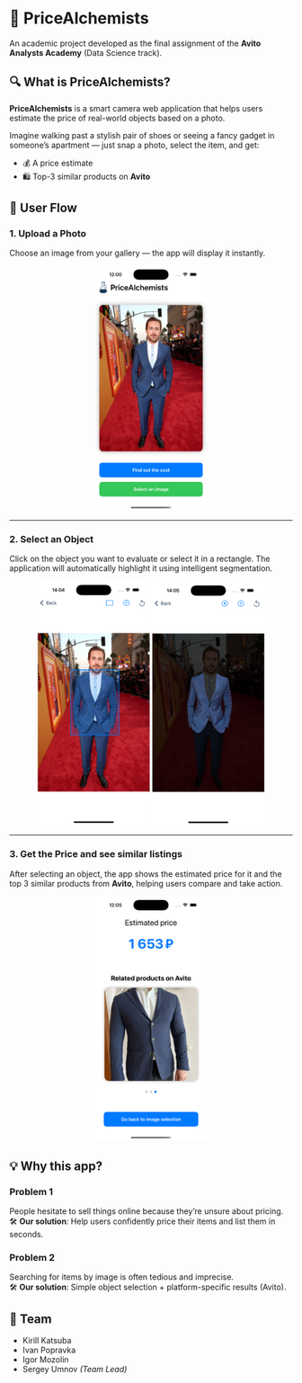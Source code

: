 # 📸 PriceAlchemists

An academic project developed as the final assignment of the **Avito Analysts Academy** (Data Science track).

## 🔍 What is PriceAlchemists?

**PriceAlchemists** is a smart camera web application that helps users estimate the price of real-world objects based on a photo.

Imagine walking past a stylish pair of shoes or seeing a fancy gadget in someone’s apartment — just snap a photo, select the item, and get:

- 💰 A price estimate
- 🛍 Top-3 similar products on **Avito**

## 🎯 User Flow

### 1. Upload a Photo  
Choose an image from your gallery — the app will display it instantly.

<p align="center">
  <img src="doc/img/upload_screen.png" alt="Upload image screen" width="200"/>
</p>

---

### 2. Select an Object  
Click on the object you want to evaluate or select it in a rectangle. The application will automatically highlight it using intelligent segmentation.

<p align="center">
  <img src="doc/img/select_jacket_rectangle.png" alt="Object selection - jacket" width="200"/>
  <img src="doc/img/select_jacket_mask.png" alt="Object selection - mask of jacket" width="200"/>
</p>

---

### 3. Get the Price and see similar listings
After selecting an object, the app shows the estimated price for it and the top 3 similar products from **Avito**, helping users compare and take action.

<p align="center">
  <img src="doc/img/result_jacket.png" alt="Jacket result" width="200"/>
</p>


## 💡 Why this app?

### Problem 1  
People hesitate to sell things online because they’re unsure about pricing.  
🛠 **Our solution**: Help users confidently price their items and list them in seconds.

### Problem 2  
Searching for items by image is often tedious and imprecise.  
🛠 **Our solution**: Simple object selection + platform-specific results (Avito).


## 👥 Team

- Kirill Katsuba  
- Ivan Popravka  
- Igor Mozolin  
- Sergey Umnov _(Team Lead)_
